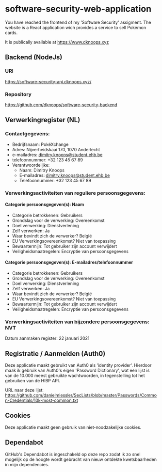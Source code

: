 # software-security-web-application

You have reached the frontend of my 'Software Security' assigment. The website is a React application wich provides a service to sell Pokémon cards.

It is publically available at https://www.dknoops.xyz

## Backend (NodeJs)
### URI
https://software-security-api.dknoops.xyz/

### Repository
https://github.com/dknoops/software-security-backend

## Verwerkingregister (NL)

### Contactgegevens:

- Bedrijfsnaam: PokéXchange
- Adres: Nijverheidskaai 170, 1070 Anderlecht
- e-mailadres: dimitry.knoops@student.ehb.be
- telefoonnummer: +32 123 45 67 89
- Verantwoordelijke:
  - Naam: Dimitry Knoops
  - E-mailadres: dimitry.knoops@student.ehb.be
  - Telefoonnummer: +32 123 45 67 89

### Verwerkingsactiviteiten van reguliere persoonsgegevens:

#### Categorie persoonsgegeven(s): Naam

- Categorie betrokkenen: Gebruikers
- Grondslag voor de verwerking: Overeenkomst
- Doel verwerking: Dienstverlening
- Zelf verwerken: Ja
- Waar bevindt zich de verwerker? België
- EU Verwerkingsovereenkomst? Niet van toepassing
- Bewaartermijn: Tot gebruiker zijn account verwijdert
- Veiligheidsmaatregelen: Encryptie van persoonsgegevens

#### Categorie persoonsgegeven(s): E-mailadres/telefoonnummer

- Categorie betrokkenen: Gebruikers
- Grondslag voor de verwerking: Overeenkomst
- Doel verwerking: Dienstverlening
- Zelf verwerken: Ja
- Waar bevindt zich de verwerker? België
- EU Verwerkingsovereenkomst? Niet van toepassing
- Bewaartermijn: Tot gebruiker zijn account verwijdert
- Veiligheidsmaatregelen: Encryptie van persoonsgegevens

### Verwerkingsactiviteiten van bijzondere persoonsgegevens: NVT

Datum aanmaken register: 22 januari 2021

## Registratie / Aanmelden (Auth0)
Deze applicatie maakt gebruikt van Auth0 als 'identity provider'. Hierdoor maak ik gebruik van Auth0's eigen 'Password Dictionary', wat een lijst is van de 10.000 meest gebruikte wachtwoorden, in tegenstelling tot het gebruiken van de HIBP API.

URL naar deze lijst: https://github.com/danielmiessler/SecLists/blob/master/Passwords/Common-Credentials/10k-most-common.txt

## Cookies
Deze applicatie maakt geen gebruik van niet-noodzakelijke cookies.

## Dependabot
GitHub's Dependabot is ingeschakeld op deze repo zodat ik zo snel mogelijk op de hoogte wordt gebracht van nieuw ontdekte kwetsbaarheden in mijn dependencies.

